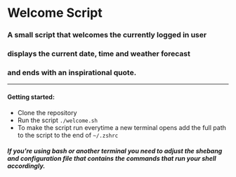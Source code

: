 # Welcome Script
### A small script that welcomes the currently logged in user
### displays the current date, time and weather forecast 
### and ends with an inspirational quote.
---


#### Getting started:
- Clone the repository
- Run the script `./welcome.sh`
- To make the script run everytime a new terminal opens add the full path to the script to the end of `~/.zshrc`

##### If you're using bash or another terminal you need to adjust the shebang and configuration file that contains the commands that run your shell accordingly.